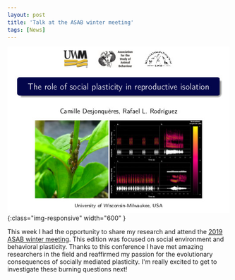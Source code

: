 ```yaml
---
layout: post
title: 'Talk at the ASAB winter meeting'
tags: [News]
---
```

![diapo](/assets/img/ASAB.jpg){:class="img-responsive" width="600" }

This week I had the opportunity to share my research and attend the [2019 ASAB winter meeting](https://twitter.com/search?q=%23asabwinter2019&src=typeahead_click). This edition was focused on social environment and behavioral plasticity. Thanks to this conference I have met amazing researchers in the field and reaffirmed my passion for the evolutionary consequences of socially mediated plasticity. I'm really excited to get to investigate these burning questions next!
